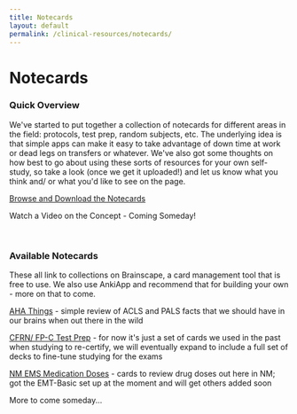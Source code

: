 ```yaml
---
title: Notecards
layout: default
permalink: /clinical-resources/notecards/
---
```


# Notecards

### Quick Overview

We've started to put together a collection of notecards for different areas in the field: protocols, test prep, random subjects, etc.  The underlying idea is that simple apps can make it easy to take advantage of down time at work or dead legs on transfers or whatever.  We've also got some thoughts on how best to go about using these sorts of resources for your own self-study, so take a look (once we get it uploaded!) and let us know what you think and/ or what you'd like to see on the page.

<a href="#notecards">Browse and Download the Notecards</a>

Watch a Video on the Concept - Coming Someday!

<br>

<h3 id="notecards">Available Notecards</h3>

These all link to collections on Brainscape, a card management tool that is free to use.  We also use AnkiApp and recommend that for building your own - more on that to come.

[AHA Things](https://www.brainscape.com/p/2ZDD6-LH-ALM15) - simple review of ACLS and PALS facts that we should have in our brains when out there in the wild

[CFRN/ FP-C Test Prep](https://www.brainscape.com/p/2ZDD6-LH-ALM9C) - for now it's just a set of cards we used in the past when studying to re-certify, we will eventually expand to include a full set of decks to fine-tune studying for the exams

[NM EMS Medication Doses](https://www.brainscape.com/p/2ZDD6-LH-AWU3L) - cards to review drug doses out here in NM; got the EMT-Basic set up at the moment and will get others added soon

More to come someday...

